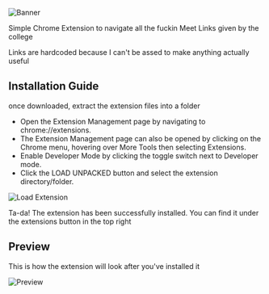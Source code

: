 
![Banner](https://github.com/OverPoweredDev/link_finder/blob/master/images/banner.png)

Simple Chrome Extension to navigate all the fuckin Meet Links given by the college

Links are hardcoded because I can't be assed to make anything actually useful

## Installation Guide
once downloaded, extract the extension files into a folder

- Open the Extension Management page by navigating to chrome://extensions.
- The Extension Management page can also be opened by clicking on the Chrome menu, hovering over More Tools then selecting Extensions.
- Enable Developer Mode by clicking the toggle switch next to Developer mode.
- Click the LOAD UNPACKED button and select the extension directory/folder.

![Load Extension](https://developer.chrome.com/static/images/get_started/load_extension.png)

Ta-da! The extension has been successfully installed. You can find it under the extensions button in the top right

## Preview

This is how the extension will look after you've installed it

![Preview](https://github.com/OverPoweredDev/link_finder/blob/master/images/example.gif)
